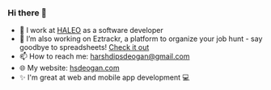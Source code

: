 ### Hi there 👋

- 💼 I work at <a href="https://www.haleoclinic.com/">HALEO</a> as a software developer 
- 🔭 I’m also working on Eztrackr, a platform to organize your job hunt - say goodbye to spreadsheets! [Check it out](https://eztrackr.app)
- 📫 How to reach me: harshdipsdeogan@gmail.com
- 🌐 My website: <a href="https://hsdeogan.com">hsdeogan.com</a>
- ✨ I'm great at web and mobile app development 💻 

